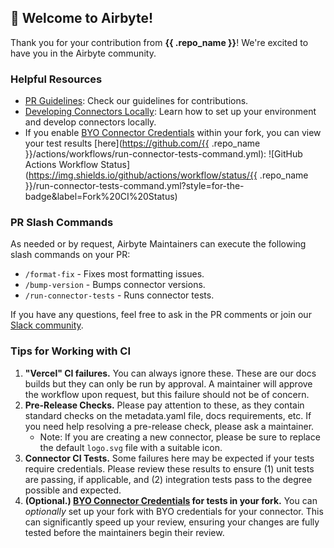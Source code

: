 ## 👋 Welcome to Airbyte!

Thank you for your contribution from **{{ .repo_name }}**! We're excited to have you in the Airbyte community.

### Helpful Resources

- [PR Guidelines](https://docs.airbyte.com/contributing-to-airbyte): Check our guidelines for contributions.
- [Developing Connectors Locally](https://docs.airbyte.com/platform/connector-development/local-connector-development): Learn how to set up your environment and develop connectors locally.
- If you enable [BYO Connector Credentials](https://docs.airbyte.com/platform/connector-development/local-connector-development#managing-connector-secrets) within your fork, you can view your test results [here](https://github.com/{{ .repo_name }}/actions/workflows/run-connector-tests-command.yml):
  ![GitHub Actions Workflow Status](https://img.shields.io/github/actions/workflow/status/{{ .repo_name }}/run-connector-tests-command.yml?style=for-the-badge&label=Fork%20CI%20Status)

### PR Slash Commands

As needed or by request, Airbyte Maintainers can execute the following slash commands on your PR:
- `/format-fix` - Fixes most formatting issues.
- `/bump-version` - Bumps connector versions.
- `/run-connector-tests` - Runs connector tests.

If you have any questions, feel free to ask in the PR comments or join our [Slack community](https://airbytehq.slack.com/).

### Tips for Working with CI

1. **"Vercel" CI failures.** You can always ignore these. These are our docs builds but they can only be run by approval. A maintainer will approve the workflow upon request, but this failure should not be of concern.
2. **Pre-Release Checks.** Please pay attention to these, as they contain standard checks on the metadata.yaml file, docs requirements, etc. If you need help resolving a pre-release check, please ask a maintainer.
   - Note: If you are creating a new connector, please be sure to replace the default `logo.svg` file with a suitable icon.
3. **Connector CI Tests.** Some failures here may be expected if your tests require credentials. Please review these results to ensure (1) unit tests are passing, if applicable, and (2) integration tests pass to the degree possible and expected.
4. **(Optional.) [BYO Connector Credentials](https://docs.airbyte.com/platform/connector-development/local-connector-development#managing-connector-secrets) for tests in your fork.** You can _optionally_ set up your fork with BYO credentials for your connector. This can significantly speed up your review, ensuring your changes are fully tested before the maintainers begin their review.
